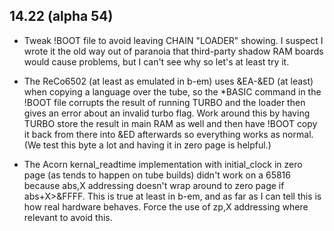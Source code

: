 ## 14.22 (alpha 54)

* Tweak !BOOT file to avoid leaving CHAIN "LOADER" showing. I suspect I wrote it the old way out of paranoia that third-party shadow RAM boards would cause problems, but I can't see why so let's at least try it.

* The ReCo6502 (at least as emulated in b-em) uses &EA-&ED (at least) when copying a language over the tube, so the *BASIC command in the !BOOT file corrupts the result of running TURBO and the loader then gives an error about an invalid turbo flag. Work around this by having TURBO store the result in main RAM as well and then have !BOOT copy it back from there into &ED afterwards so everything works as normal. (We test this byte a lot and having it in zero page is helpful.)

* The Acorn kernal_readtime implementation with initial_clock in zero page (as tends to happen on tube builds) didn't work on a 65816 because abs,X addressing doesn't wrap around to zero page if abs+X>&FFFF. This is true at least in b-em, and as far as I can tell this is how real hardware behaves. Force the use of zp,X addressing where relevant to avoid this.
